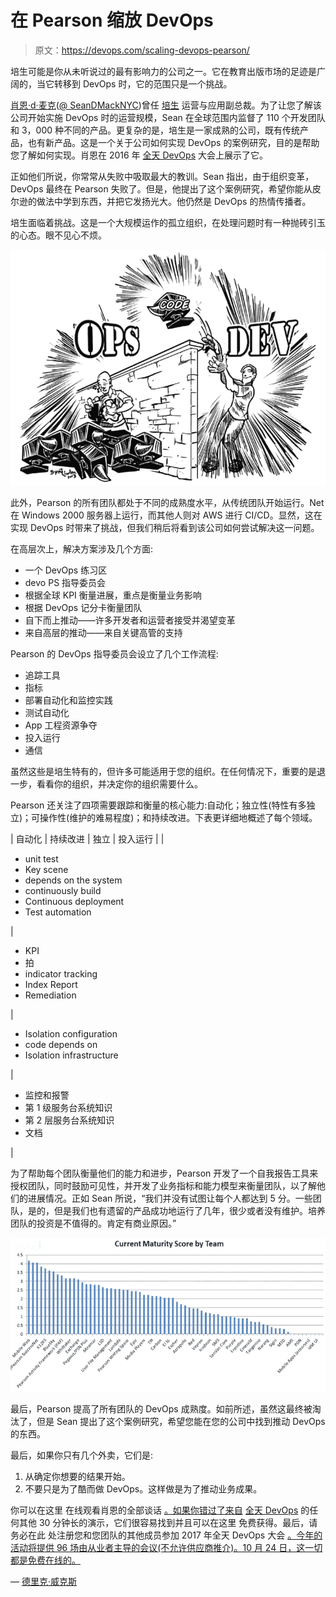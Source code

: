 # 在 Pearson 缩放 DevOps

> 原文：<https://devops.com/scaling-devops-pearson/>

培生可能是你从未听说过的最有影响力的公司之一。它在教育出版市场的足迹是广阔的，当它转移到 DevOps 时，它的范围只是一个挑战。

[肖恩·d·麦克](https://www.google.com/url?q=https://www.linkedin.com/in/seandmack&sa=D&ust=1503334670445000&usg=AFQjCNFLGqPEJ6H8BMIXZjXrX3QBOznIJw)([@ SeanDMackNYC](https://www.google.com/url?q=http://twitter.com/seandmackNYC&sa=D&ust=1503334670445000&usg=AFQjCNGOtN4oea3VOLeY47mP9b0Cmmj01g))曾任 [培生](https://www.google.com/url?q=https://www.pearson.com/us/&sa=D&ust=1503334670446000&usg=AFQjCNFDQj6Ajbt2sDI42xQelyMbFcAp2A) 运营与应用副总裁。为了让您了解该公司开始实施 DevOps 时的运营规模，Sean 在全球范围内监督了 110 个开发团队和 3，000 种不同的产品。更复杂的是，培生是一家成熟的公司，既有传统产品，也有新产品。这是一个关于公司如何实现 DevOps 的案例研究，目的是帮助您了解如何实现。肖恩在 2016 年 [全天 DevOps](https://www.google.com/url?q=http://www.alldaydevops.com/&sa=D&ust=1503334670446000&usg=AFQjCNH10QZRz4DvGTZkpd9dH9VwXljmuw) 大会上展示了它。

正如他们所说，你常常从失败中吸取最大的教训。Sean 指出，由于组织变革，DevOps 最终在 Pearson 失败了。但是，他提出了这个案例研究，希望你能从皮尔逊的做法中学到东西，并把它发扬光大。他仍然是 DevOps 的热情传播者。

培生面临着挑战。这是一个大规模运作的孤立组织，在处理问题时有一种抛砖引玉的心态。眼不见心不烦。

![seanmack1.png](img/4af8faedbdd3a7690e17a04d25782842.png)

此外，Pearson 的所有团队都处于不同的成熟度水平，从传统团队开始运行。Net 在 Windows 2000 服务器上运行，而其他人则对 AWS 进行 CI/CD。显然，这在实现 DevOps 时带来了挑战，但我们稍后将看到该公司如何尝试解决这一问题。

在高层次上，解决方案涉及几个方面:

*   一个 DevOps 练习区
*   devo PS 指导委员会
*   根据全球 KPI 衡量进展，重点是衡量业务影响
*   根据 DevOps 记分卡衡量团队
*   自下而上推动——许多开发者和运营者接受并渴望变革
*   来自高层的推动——来自关键高管的支持

Pearson 的 DevOps 指导委员会设立了几个工作流程:

*   追踪工具
*   指标
*   部署自动化和监控实践
*   测试自动化
*   App 工程资源争夺
*   投入运行
*   通信

虽然这些是培生特有的，但许多可能适用于您的组织。在任何情况下，重要的是退一步，看看你的组织，并决定你的组织需要什么。

Pearson 还关注了四项需要跟踪和衡量的核心能力:自动化；独立性(特性有多独立)；可操作性(维护的难易程度)；和持续改进。下表更详细地概述了每个领域。

| 自动化 | 持续改进 | 独立 | 投入运行 |
| 

*   unit test
*   Key scene
*   depends on the system
*   continuously build
*   Continuous deployment
*   Test automation

 | 

*   KPI
*   拍
*   indicator tracking
*   Index Report
*   Remediation

 | 

*   Isolation configuration
*   code depends on
*   Isolation infrastructure

 | 

*   监控和报警
*   第 1 级服务台系统知识
*   第 2 层服务台系统知识
*   文档

 |

为了帮助每个团队衡量他们的能力和进步，Pearson 开发了一个自我报告工具来授权团队，同时鼓励可见性，并开发了业务指标和能力模型来衡量团队，以了解他们的进展情况。正如 Sean 所说，“我们并没有试图让每个人都达到 5 分。一些团队，是的，但是我们也有遗留的产品成功地运行了几年，很少或者没有维护。培养团队的投资是不值得的。肯定有商业原因。”

![seanmack2.png](img/971a7d353b73881fa7009dde32851c78.png)

最后，Pearson 提高了所有团队的 DevOps 成熟度。如前所述，虽然这最终被淘汰了，但是 Sean 提出了这个案例研究，希望您能在您的公司中找到推动 DevOps 的东西。

最后，如果你只有几个外卖，它们是:

1.  从确定你想要的结果开始。
2.  不要只是为了酷而做 DevOps。这样做是为了推动业务成果。

你可以在这里 在线观看肖恩的全部谈话 [。如果你错过了来自](https://www.google.com/url?q=https://youtu.be/hfkyrGGiWgY&sa=D&ust=1503334670456000&usg=AFQjCNEdk4DbMIgQq-G4gd7fMCFS08qSFA) [全天 DevOps](https://www.google.com/url?q=http://www.alldaydevops.com/&sa=D&ust=1503334670456000&usg=AFQjCNEgJwMoh9Y5_8yJyJw96sRH81JgHQ) 的任何其他 30 分钟长的演示，它们很容易找到并且可以在这里 免费获得。最后，请务必在此 处注册您和您团队的其他成员参加 2017 年全天 DevOps 大会 [。今年的活动将提供 96 场由从业者主导的会议(不允许供应商推介)。10 月 24 日，这一切都是免费在线的。](https://www.google.com/url?q=http://www.alldaydevops.com/&sa=D&ust=1503334670456000&usg=AFQjCNEgJwMoh9Y5_8yJyJw96sRH81JgHQ)

— [德里克·威克斯](https://devops.com/author/derek-e-weeks/)